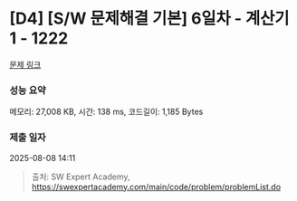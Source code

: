 # [D4] [S/W 문제해결 기본] 6일차 - 계산기1 - 1222 

[문제 링크](https://swexpertacademy.com/main/code/problem/problemDetail.do?contestProbId=AV14mbSaAEwCFAYD) 

### 성능 요약

메모리: 27,008 KB, 시간: 138 ms, 코드길이: 1,185 Bytes

### 제출 일자

2025-08-08 14:11



> 출처: SW Expert Academy, https://swexpertacademy.com/main/code/problem/problemList.do